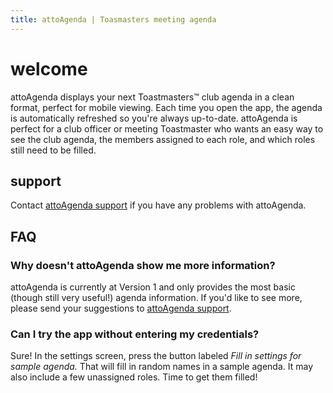 ```yaml
---
title: attoAgenda | Toasmasters meeting agenda
---
```


# welcome

attoAgenda displays your next Toastmasters™ club agenda in a clean format,
perfect for mobile viewing. Each time you open the app, the agenda is
automatically refreshed so you're always up-to-date. attoAgenda is perfect
for a club officer or meeting Toastmaster who wants an easy way to see the club agenda, the
members assigned to each role, and which roles still need to be filled.

## support

Contact [attoAgenda support](mailto:attoAgenda@gmail.com) if you have any
problems with attoAgenda.

## FAQ

### Why doesn't attoAgenda show me more information?
attoAgenda is currently at Version 1 and only provides the most basic
(though still very useful!) agenda information. If you'd like to see more,
please send your suggestions to
[attoAgenda support](mailto:attoAgenda@gmail.com).

### Can I try the app without entering my credentials?
Sure! In the settings screen, press the button labeled
<i>Fill in settings for sample agenda.</i> That will fill in random
names in a sample agenda. It may also include a few unassigned roles.
Time to get them filled!
